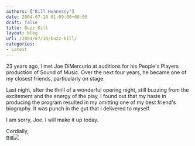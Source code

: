 ```yaml
---
authors: ["Bill Hennessy"]
date: 2004-07-16 01:09:00+00:00
draft: false
title: Buzz Kill
layout: blog
url: /2004/07/16/buzz-kill/
categories:
- Latest
---
```


23 years ago, I met Joe DiMercurio at auditions for his People's Players production of Sound of Music.  Over the next four years, he became one of my closest friends, particularly on stage.    
  
Last night, after the thrill of a wonderful opering night, still buzzing from the excitement and the energy of the play, I found out that my haste in producing the program resulted in my omitting one of my best friend's biography.  It was punch in the gut that I delivered to myself.  
  
I am sorry, Joe.  I will make it up today.    
  
Cordially,  
Bill![](https://blog.billhennessy.com/aggbug.aspx?PostID=684)


